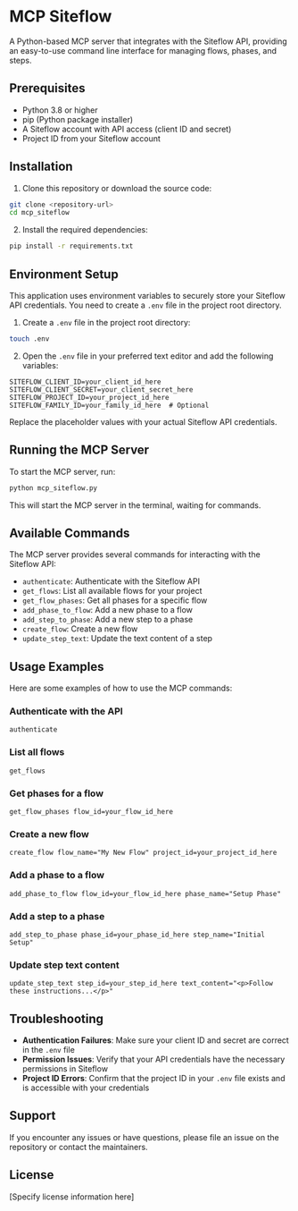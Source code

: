 # MCP Siteflow

A Python-based MCP server that integrates with the Siteflow API, providing an easy-to-use command line interface for managing flows, phases, and steps.

## Prerequisites

- Python 3.8 or higher
- pip (Python package installer)
- A Siteflow account with API access (client ID and secret)
- Project ID from your Siteflow account

## Installation

1. Clone this repository or download the source code:

```bash
git clone <repository-url>
cd mcp_siteflow
```

2. Install the required dependencies:

```bash
pip install -r requirements.txt
```

## Environment Setup

This application uses environment variables to securely store your Siteflow API credentials. You need to create a `.env` file in the project root directory.

1. Create a `.env` file in the project root directory:

```bash
touch .env
```

2. Open the `.env` file in your preferred text editor and add the following variables:

```
SITEFLOW_CLIENT_ID=your_client_id_here
SITEFLOW_CLIENT_SECRET=your_client_secret_here
SITEFLOW_PROJECT_ID=your_project_id_here
SITEFLOW_FAMILY_ID=your_family_id_here  # Optional
```

Replace the placeholder values with your actual Siteflow API credentials.

## Running the MCP Server

To start the MCP server, run:

```bash
python mcp_siteflow.py
```

This will start the MCP server in the terminal, waiting for commands.

## Available Commands

The MCP server provides several commands for interacting with the Siteflow API:

- `authenticate`: Authenticate with the Siteflow API
- `get_flows`: List all available flows for your project
- `get_flow_phases`: Get all phases for a specific flow
- `add_phase_to_flow`: Add a new phase to a flow
- `add_step_to_phase`: Add a new step to a phase
- `create_flow`: Create a new flow
- `update_step_text`: Update the text content of a step

## Usage Examples

Here are some examples of how to use the MCP commands:

### Authenticate with the API

```
authenticate
```

### List all flows

```
get_flows
```

### Get phases for a flow

```
get_flow_phases flow_id=your_flow_id_here
```

### Create a new flow

```
create_flow flow_name="My New Flow" project_id=your_project_id_here
```

### Add a phase to a flow

```
add_phase_to_flow flow_id=your_flow_id_here phase_name="Setup Phase"
```

### Add a step to a phase

```
add_step_to_phase phase_id=your_phase_id_here step_name="Initial Setup"
```

### Update step text content

```
update_step_text step_id=your_step_id_here text_content="<p>Follow these instructions...</p>"
```

## Troubleshooting

- **Authentication Failures**: Make sure your client ID and secret are correct in the `.env` file
- **Permission Issues**: Verify that your API credentials have the necessary permissions in Siteflow
- **Project ID Errors**: Confirm that the project ID in your `.env` file exists and is accessible with your credentials

## Support

If you encounter any issues or have questions, please file an issue on the repository or contact the maintainers.

## License

[Specify license information here] 